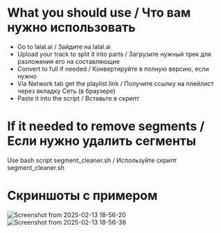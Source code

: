 # What you should use / Что вам нужно использовать
- Go to lalal.ai / Зайдите на lalal.ai
- Upload your track to split it into parts / Загрузите нужный трек для разложения его на составляющие
- Convert to full if needed / Конвертируйте в полную версию, если нужно
- Via Network tab get the playlist link / Получите ссылку на плейлист через вкладку Сеть (в браузере)
- Paste it into the script / Вставьте в скрипт

# If it needed to remove segments / Если нужно удалить сегменты
Use bash script segment_cleaner.sh / Используйте скрипт segment_cleaner.sh

# Скриншоты с примером
![Screenshot from 2025-02-13 18-56-20](https://github.com/user-attachments/assets/f82ee6f1-1825-4847-9f5b-557fcbb68e1d)
![Screenshot from 2025-02-13 18-56-38](https://github.com/user-attachments/assets/2896859c-3804-4b7c-abee-5c9e43ae505b)

